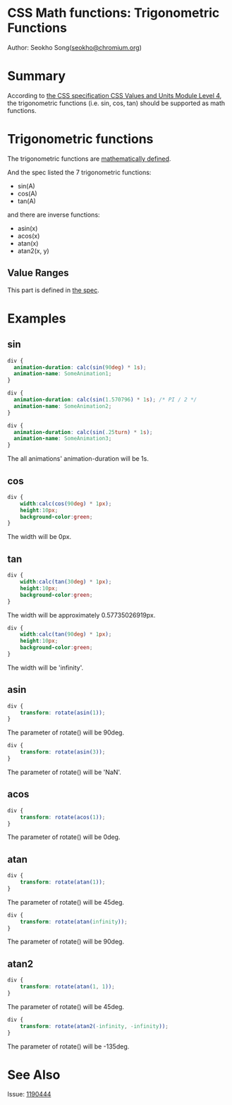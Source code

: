 # CSS Math functions: Trigonometric Functions
Author: Seokho Song(seokho@chromium.org)

# Summary
According to [the CSS specification CSS Values and Units Module Level 4](https://www.w3.org/TR/css-values-4/#trig-funcs), the trigonometric functions (i.e. sin, cos, tan) should be supported as math functions.

# Trigonometric functions
The trigonometric functions are [mathematically defined](https://en.wikipedia.org/wiki/Trigonometric_functions).

And the spec listed the 7 trigonometric functions:
* sin(A)
* cos(A)
* tan(A)

and there are inverse functions:
* asin(x)
* acos(x)
* atan(x)
* atan2(x, y)

## Value Ranges

This part is defined in [the spec](https://www.w3.org/TR/css-values-4/#trig-infinities).

# Examples
## sin
  ```CSS
  div {
    animation-duration: calc(sin(90deg) * 1s);
    animation-name: SomeAnimation1;
  }

  div {
    animation-duration: calc(sin(1.570796) * 1s); /* PI / 2 */
    animation-name: SomeAnimation2;
  }

  div {
    animation-duration: calc(sin(.25turn) * 1s);
    animation-name: SomeAnimation3;
  }
  ```
The all animations' animation-duration will be 1s.


## cos
  ```CSS
  div {
      width:calc(cos(90deg) * 1px);
      height:10px;
      background-color:green;
  }
  ```
The width will be 0px.

## tan
  ```CSS
  div {
      width:calc(tan(30deg) * 1px);
      height:10px;
      background-color:green;
  }
  ```

The width will be approximately 0.57735026919px.

  ```CSS
  div {
      width:calc(tan(90deg) * 1px);
      height:10px;
      background-color:green;
  }
  ```
  The width will be 'infinity'.

## asin
  ```CSS
  div {
      transform: rotate(asin(1));
  }
  ```
The parameter of rotate() will be 90deg.


  ```CSS
  div {
      transform: rotate(asin(3));
  }
  ```
The parameter of rotate() will be 'NaN'.

## acos
  ```CSS
  div {
      transform: rotate(acos(1));
  }
  ```
The parameter of rotate() will be 0deg.

## atan
  ```CSS
  div {
      transform: rotate(atan(1));
  }
  ```
The parameter of rotate() will be 45deg.

  ```CSS
  div {
      transform: rotate(atan(infinity));
  }
  ```
The parameter of rotate() will be 90deg.

## atan2
  ```CSS
  div {
      transform: rotate(atan(1, 1));
  }
  ```
The parameter of rotate() will be 45deg.

  ```CSS
  div {
      transform: rotate(atan2(-infinity, -infinity));
  }
  ```
The parameter of rotate() will be -135deg.
# See Also

Issue: [1190444](http://crbug.com/1190444)